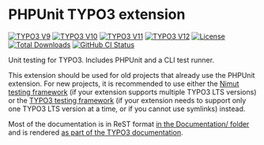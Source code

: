# PHPUnit TYPO3 extension

[![TYPO3 V9](https://img.shields.io/badge/TYPO3-9-orange.svg)](https://get.typo3.org/version/9)
[![TYPO3 V10](https://img.shields.io/badge/TYPO3-10-orange.svg)](https://get.typo3.org/version/10)
[![TYPO3 V11](https://img.shields.io/badge/TYPO3-11-orange.svg)](https://get.typo3.org/version/11)
[![TYPO3 V12](https://img.shields.io/badge/TYPO3-12-orange.svg)](https://get.typo3.org/version/12)
[![License](https://img.shields.io/github/license/oliverklee/ext-phpunit)](https://packagist.org/packages/oliverklee/phpunit)
[![Total Downloads](https://poser.pugx.org/oliverklee/phpunit/downloads.svg)](https://packagist.org/packages/oliverklee/phpunit)
[![GitHub CI Status](https://github.com/oliverklee/ext-phpunit/workflows/CI/badge.svg?branch=main)](https://github.com/oliverklee/ext-phpunit/actions)

Unit testing for TYPO3. Includes PHPUnit and a CLI test runner.

This extension should be used for old projects that already use the PHPUnit
extension. For new projects, it is recommended to use either the
[Nimut testing framework](https://github.com/Nimut/testing-framework)
(if your extension supports multiple TYPO3 LTS versions) or the
[TYPO3 testing framework](https://github.com/TYPO3/testing-framework)
(if your extension needs to support only one TYPO3 LTS version at a time,
or if you cannot use symlinks) instead.

Most of the documentation is in ReST format
[in the Documentation/ folder](Documentation/) and is rendered
[as part of the TYPO3 documentation](https://docs.typo3.org/typo3cms/extensions/phpunit/).
